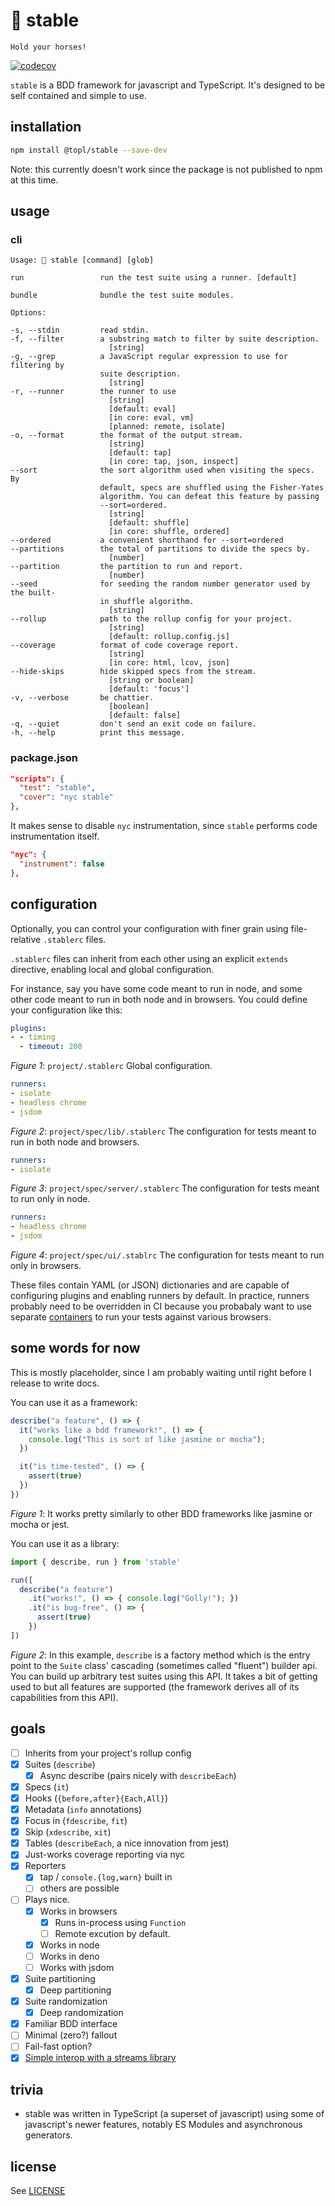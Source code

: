 # :racehorse: stable

    Hold your horses!

[![codecov](https://codecov.io/gh/humanchimp/stable/branch/master/graph/badge.svg?token=mYDCN5PRsc)](https://codecov.io/gh/humanchimp/stable)

`stable` is a BDD framework for javascript and TypeScript. It's designed to be self contained and simple to use.

## installation

```bash
npm install @topl/stable --save-dev
```

Note: this currently doesn't work since the package is not published to npm at this time.

## usage

### cli

```
Usage: 🐎 stable [command] [glob]

run                 run the test suite using a runner. [default]

bundle              bundle the test suite modules.

Options:

-s, --stdin         read stdin.
-f, --filter        a substring match to filter by suite description.
                      [string]
-g, --grep          a JavaScript regular expression to use for filtering by
                    suite description.
                      [string]
-r, --runner        the runner to use
                      [string]
                      [default: eval]
                      [in core: eval, vm]
                      [planned: remote, isolate]
-o, --format        the format of the output stream.
                      [string]
                      [default: tap]
                      [in core: tap, json, inspect]
--sort              the sort algorithm used when visiting the specs. By
                    default, specs are shuffled using the Fisher-Yates
                    algorithm. You can defeat this feature by passing
                    --sort=ordered.
                      [string]
                      [default: shuffle]
                      [in core: shuffle, ordered]
--ordered           a convenient shorthand for --sort=ordered
--partitions        the total of partitions to divide the specs by.
                      [number]
--partition         the partition to run and report.
                      [number]
--seed              for seeding the random number generator used by the built-
                    in shuffle algorithm.
                      [string]
--rollup            path to the rollup config for your project.
                      [string]
                      [default: rollup.config.js]
--coverage          format of code coverage report.
                      [string]
                      [in core: html, lcov, json]
--hide-skips        hide skipped specs from the stream.
                      [string or boolean]
                      [default: 'focus']
-v, --verbose       be chattier.
                      [boolean]
                      [default: false]
-q, --quiet         don't send an exit code on failure.
-h, --help          print this message.

```

### package.json

```json
"scripts": {
  "test": "stable",
  "cover": "nyc stable"
},
```

It makes sense to disable `nyc` instrumentation, since `stable` performs code instrumentation itself. 

```json
"nyc": {
  "instrument": false
},
 ```

## configuration

Optionally, you can control your configuration with finer grain using file-relative `.stablerc` files.

`.stablerc` files can inherit from each other using an explicit `extends` directive, enabling local and global configuration.

For instance, say you have some code meant to run in node, and some other code meant to run in both node and in browsers. You could define your configuration like this:

```yaml
plugins:
- - timing
  - timeout: 200
```
_Figure 1_: `project/.stablerc` Global configuration.

```yaml
runners:
- isolate
- headless chrome
- jsdom
```
_Figure 2_: `project/spec/lib/.stablerc` The configuration for tests meant to run in both node and browsers.

```yaml
runners:
- isolate
```
_Figure 3_: `project/spec/server/.stablerc` The configuration for tests meant to run only in node.

```yaml
runners:
- headless chrome
- jsdom
```
_Figure 4_: `project/spec/ui/.stablrc` The configuration for tests meant to run only in browsers.

These files contain YAML (or JSON) dictionaries and are capable of configuring plugins and enabling runners by default. In practice, runners probably need to be overridden in CI because you probabaly want to use separate [containers](./cloud-builders) to run your tests against various browsers.

## some words for now

This is mostly placeholder, since I am probably waiting until right before I release to write docs.

You can use it as a framework:

```javascript
describe("a feature", () => {
  it("works like a bdd framework!", () => {
    console.log("This is sort of like jasmine or mocha");
  })

  it("is time-tested", () => {
    assert(true)
  })
})
```
_Figure 1_: It works pretty similarly to other BDD frameworks like jasmine or mocha or jest.

You can use it as a library:
```javascript
import { describe, run } from 'stable'

run([
  describe("a feature")
    .it("works!", () => { console.log("Golly!"); })
    .it("is bug-free", () => {
      assert(true)
    })
])
```
_Figure 2_: In this example, `describe` is a factory method which is the entry point to the `Suite` class' cascading (sometimes called "fluent") builder api. You can build up arbitrary test suites using this API. It takes a bit of getting used to but all features are supported (the framework derives all of its capabilities from this API).

## goals

- [ ] Inherits from your project's rollup config
- [x] Suites (`describe`)
  - [x] Async describe (pairs nicely with `describeEach`)
- [x] Specs (`it`)
- [x] Hooks (`{before,after}{Each,All}`)
- [x] Metadata (`info` annotations)
- [x] Focus in (`fdescribe`, `fit`)
- [x] Skip (`xdescribe`, `xit`)
- [x] Tables (`describeEach`, a nice innovation from jest)
- [x] Just-works coverage reporting via nyc
- [x] Reporters
  - [x] tap / `console.{log,warn}` built in
  - [ ] others are possible
- [ ] Plays nice.
  - [x] Works in browsers
    - [x] Runs in-process using `Function` 
    - [ ] Remote excution by default.
  - [x] Works in node
  - [ ] Works in deno
  - [ ] Works with jsdom
- [x] Suite partitioning
  - [x] Deep partitioning
- [x] Suite randomization
  - [x] Deep randomization
- [x] Familiar BDD interface
- [ ] Minimal (zero?) fallout
- [ ] Fail-fast option?
- [x] [Simple interop with a streams library](examples/streams.js)

## trivia
- stable was written in TypeScript (a superset of javascript) using some of javascript's newer features, notably ES Modules and asynchronous generators.

## license

See [LICENSE](LICENSE)
